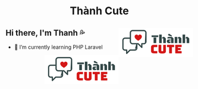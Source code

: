 

<h1 align="center"><b>Thành Cute</b></h1>
<h2>Hi there, I'm Thanh 💦 <span><img src="/logo.png" align="right" alt="Logo"></img></span></h2>
  
- 🌱 I’m currently learning PHP Laravel

<img src="/logo.png" align="right" alt="Logo"></img>


<!--
**thanhdzaz/thanhdzaz** is a ✨ _special_ ✨ repository because its `README.md` (this file) appears on your GitHub profile.

Here are some ideas to get you started:

- 🔭 I’m currently working on ...
- 🌱 I’m currently learning ...
- 👯 I’m looking to collaborate on ...
- 🤔 I’m looking for help with ...
- 💬 Ask me about ...
- 📫 How to reach me: ...
- 😄 Pronouns: ...
- ⚡ Fun fact: ...
-->
